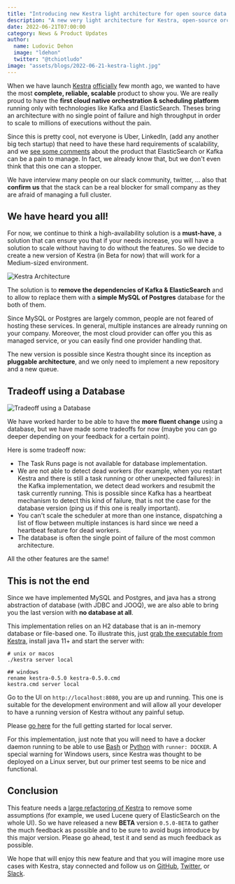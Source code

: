 ```yaml
---
title: "Introducing new Kestra light architecture for open source data orchestration."
description: "A new very light architecture for Kestra, open-source orchestration and scheduling platform."
date: 2022-06-21T07:00:00
category: News & Product Updates
author:
  name: Ludovic Dehon
  image: "ldehon"
  twitter: "@tchiotludo"
image: "assets/blogs/2022-06-21-kestra-light.jpg"
---
```


When we have launch [Kestra](https://github.com/kestra-io/kestra) [officially](../blogs/2022-02-01-kestra-opensource.md) few month ago, we wanted to have the most **complete, reliable, scalable** product to show you. We are really proud to have the **first cloud native orchestration & scheduling platform** running only with technologies like Kafka and ElasticSearch. Theses bring an architecture with no single point of failure and high throughput in order to scale to millions of executions without the pain.

Since this is pretty cool, not everyone is Uber, LinkedIn, (add any another big tech startup) that need to have these hard requirements of scalability, and we [see some comments](https://news.ycombinator.com/item?id=30790047) about the product that ElasticSearch or Kafka can be a pain to manage. In fact, we already know that, but we don't even think that this one can a stopper.

We have interview many people on our slack community, twitter, ... also that **confirm us** that the stack can be a real blocker for small company as they are afraid of managing a full cluster.

## We have heard you all!

For now, we continue to think a high-availability solution is a **must-have**, a solution that can ensure you that if your needs increase, you will have a solution to scale without having to do without the features. So we decide to create a new version of Kestra (in Beta for now) that will work for a Medium-sized environment.

![Kestra Architecture](assets/docs/architecture/architecture-sql.svg)


The solution is to **remove the dependencies of Kafka & ElasticSearch** and to allow to replace them with a **simple MySQL of Postgres** database for the both of them.

Since MySQL or Postgres are largely common, people are not feared of hosting these services. In general, multiple instances are already running on your company. Moreover, the most cloud provider can offer you this as managed service, or you can easily find one provider handling that.

The new version is possible since Kestra thought since its inception as **pluggable architecture**, and we only need to implement a new repository and a new queue.

## Tradeoff using a Database

![Tradeoff using a Database](assets/blogs/2022-06-21-light-architecture/warning.jpg)

We have worked harder to be able to have the **more fluent change** using a database, but we have made some tradeoffs for now (maybe you can go deeper depending on your feedback for a certain point).

Here is some tradeoff now:
- The Task Runs page is not available for database implementation.
- We are not able to detect dead workers (for example, when you restart Kestra and there is still a task running or other unexpected failures): in the Kafka implementation, we detect dead workers and resubmit the task currently running. This is possible since Kafka has a heartbeat mechanism to detect this kind of failure, that is not the case for the database version (ping us if this one is really important).
- You can't scale the scheduler at more than one instance, dispatching a list of flow between multiple instances is hard since we need a heartbeat feature for dead workers.
- The database is often the single point of failure of the most common architecture.

All the other features are the same!

## This is not the end

Since we have implemented MySQL and Postgres, and java has a strong abstraction of database (with JDBC and JOOQ), we are also able to bring you the last version with **no database at all**.

This implementation relies on an H2 database that is an in-memory database or file-based one. To illustrate this, just [grab the executable from Kestra](https://github.com/kestra-io/kestra/releases/tag/v0.5.0-BETA), install java 11+ and start the server with:

```shell
# unix or macos
./kestra server local

## windows
rename kestra-0.5.0 kestra-0.5.0.cmd
kestra.cmd server local
```

Go to the UI on `http://localhost:8080`, you are up and running. This one is suitable for the development environment and will allow all your developer to have a running version of Kestra without any painful setup.

Please [go here](/docs/administrator-guide/servers#kestra-local-development-server-with-no-dependencies) for the full getting started for local server.

For this implementation, just note that you will need to have a docker daemon running to be able to use [Bash](/plugins/core/tasks/scripts/io.kestra.core.tasks.scripts.bash) or [Python](/plugins/core/tasks/scripts/io.kestra.core.tasks.scripts.python) with `runner: DOCKER`. A special warning for Windows users, since Kestra was thought to be deployed on a Linux server, but our primer test seems to be nice and functional.


## Conclusion

This feature needs a [large refactoring of Kestra](https://github.com/kestra-io/kestra/pull/368) to remove some assumptions (for example, we used Lucene query of ElasticSearch on the whole UI). So we have released a new **BETA** version `0.5.0-BETA` to gather the much feedback as possible and to be sure to avoid bugs introduce by this major version. Please go ahead, test it and send as much feedback as possible.

We hope that will enjoy this new feature and that you will imagine more use cases with Kestra, stay connected and follow us on [GitHub](https://github.com/kestra-io/kestra), [Twitter](https://twitter.com/kestra_io), or [Slack](https://kestra.io/slack).
